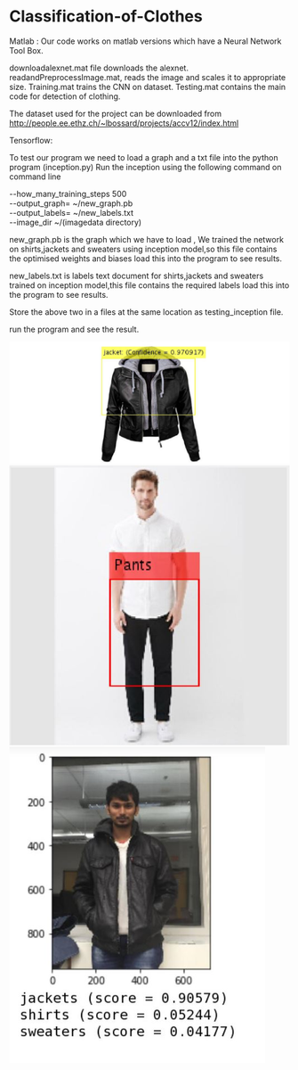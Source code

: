 # Classification-of-Clothes
Matlab :
Our code works on matlab versions which have a Neural Network Tool Box.

downloadalexnet.mat file downloads the alexnet.
readandPreprocessImage.mat, reads the image and scales it to appropriate size.
Training.mat trains the CNN on dataset.
Testing.mat contains the main code for detection of clothing.

The dataset used for the project can be downloaded from http://people.ee.ethz.ch/~lbossard/projects/accv12/index.html



Tensorflow:

To test our program we need to load a graph and a txt file into the python program (inception.py)
Run the inception using the following command on command line

--how_many_training_steps 500 \
--output_graph= ~/new_graph.pb \
--output_labels= ~/new_labels.txt \
--image_dir ~/(imagedata directory)



new_graph.pb is the graph which we have to load , We trained the network on shirts,jackets and sweaters using inception model,so this file contains the optimised weights and biases load this into the program to see results.

new_labels.txt is labels text document for shirts,jackets and sweaters trained on inception model,this file contains the required labels load this into the program to see results.

Store the above two in a files at the same location as testing_inception file.

run the program and see the result.

![alt text](https://github.com/chhari/Classification-of-Clothes/blob/master/mainresult.jpg)
![alt text](https://github.com/chhari/Classification-of-Clothes/blob/master/pantstest.JPG)
![alt text](https://github.com/chhari/Classification-of-Clothes/blob/master/haritestresultdip.JPG)
